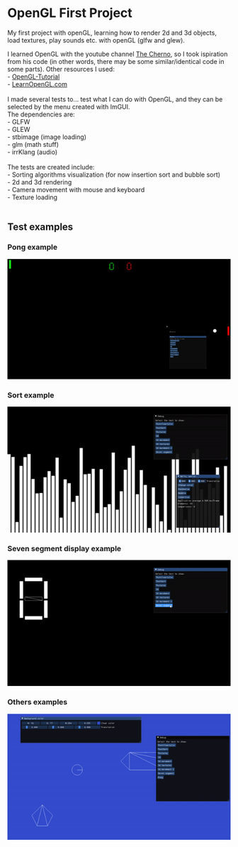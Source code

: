 # OpenGL First Project
My first project with openGL, learning how to render 2d and 3d objects, load textures, play sounds etc. with openGL (glfw and glew).<br>

I learned OpenGL with the youtube channel [The Cherno](https://www.youtube.com/channel/UCQ-W1KE9EYfdxhL6S4twUNw), so I took ispiration from his code (in other words, there may be some similar/identical code in some parts). Other resources I used:<br>
    - [OpenGL-Tutorial](https://www.opengl-tutorial.org/)<br>
    - [LearnOpenGL.com](https://learnopengl.com/Getting-started/Transformations)<br>
<br>
I made several tests to... test what I can do with OpenGL, and they can be selected by the menu created with ImGUI.<br>
The dependencies are:<br>
    - GLFW<br>
    - GLEW<br>
    - stbimage (image loading)<br>
    - glm (math stuff)<br>
    - irrKlang (audio)<br>
<br>
The tests are created include:<br>
    - Sorting algorithms visualization (for now insertion sort and bubble sort)<br>
    - 2d and 3d rendering<br>
    - Camera movement with mouse and keyboard<br>
    - Texture loading<br>
<br>

## Test examples

### Pong example

![Pong example](./assets/pong.gif)

### Sort example

![Bubble sort example](./assets/sorting.gif)

### Seven segment display example

![Seven segment display example](./assets/seven_segment.gif)

### Others examples

![Others examples](./assets/others.gif)
